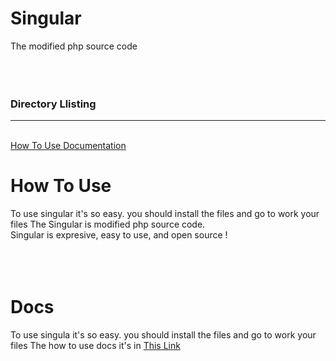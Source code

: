 # Singular
The modified php source code
<br><br><br><br>
<h3>Directory Llisting</h3>
<hr><br>
<a href="#how-to-use"> How To Use </a>
<a href="#docs"> Documentation </a>


# How To Use
To use singular it's so easy. you should install the files and go to work your files
The Singular is modified php source code.<br>
Singular is expresive, easy to use, and open source !
<br><br><br><br>

# Docs
To use singula it's so easy. you should install the files and go to work your files
The how to use docs it's in <a href="#docs"> This Link </a>
